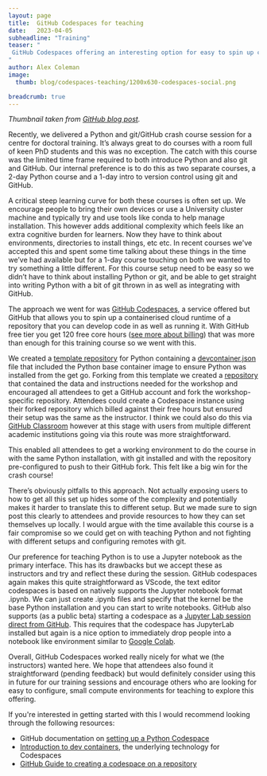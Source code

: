 ```yaml
---
layout: page
title:  GitHub Codespaces for teaching
date:   2023-04-05
subheadline: "Training"
teaser: "
 GitHub Codespaces offering an interesting option for easy to spin up computational teaching environments
"
author: Alex Coleman
image:
  thumb: blog/codespaces-teaching/1200x630-codespaces-social.png

breadcrumb: true
---
```


_Thumbnail taken from [GitHub blog post](https://github.blog/2021-08-11-githubs-engineering-team-moved-codespaces/)._

Recently, we delivered a Python and git/GitHub crash course session for a centre for doctoral training. It’s always great to do courses with a room full of keen PhD students and this was no exception. The catch with this course was the limited time frame required to both introduce Python and also git and GitHub. Our internal preference is to do this as two separate courses, a 2-day Python course and a 1-day intro to version control using git and GitHub. 

A critical steep learning curve for both these courses is often set up. We encourage people to bring their own devices or use a University cluster machine and typically try and use tools like conda to help manage installation. This however adds additional complexity which feels like an extra cognitive burden for learners. Now they have to think about environments, directories to install things, etc etc. In recent courses we've accepted this and spent some time talking about these things in the time we’ve had available but for a 1-day course touching on both we wanted to try something a little different. For this course setup need to be easy so we didn’t have to think about installing Python or git, and be able to get straight into writing Python with a bit of git thrown in as well as integrating with GitHub.

The approach we went for was [GitHub Codespaces](https://github.com/features/codespaces), a service offered but GitHub that allows you to spin up a containerised cloud runtime of a repository that you can develop code in as well as running it. With GitHub free tier you get 120 free core hours ([see more about billing](https://docs.github.com/en/billing/managing-billing-for-github-codespaces/about-billing-for-github-codespaces#monthly-included-storage-and-core-hours-for-personal-accounts)) that was more than enough for this training course so we went with this.

We created a [template repository](https://github.com/ARCTraining/teaching-python-codespace) for Python containing a [devcontainer.json](https://github.com/ARCTraining/teaching-python-codespace/blob/main/.devcontainer/devcontainer.json) file that included the Python base container image to ensure Python was installed from the get go. Forking from this template we created a [repository](https://github.com/ARCTraining/dimen-python-2023) that contained the data and instructions needed for the workshop and encouraged all attendees to get a GitHub account and fork the workshop-specific repository. Attendees could create a Codespace instance using their forked repository which billed against their free hours but ensured their setup was the same as the instructor.
I think we could also do this via [GitHub Classroom](https://classroom.github.com/) however at this stage with users from multiple different academic institutions going via this route was more straightforward.

This enabled all attendees to get a working environment to do the course in with the same Python installation, with git installed and with the repository pre-configured to push to their GitHub fork. This felt like a big win for the crash course! 

There’s obviously pitfalls to this approach. Not actually exposing users to how to get all this set up hides some of the complexity and potentially makes it harder to translate this to different setup. But we made sure to sign post this clearly to attendees and provide resources to how they can set themselves up locally. I would argue with the time available this course is a fair compromise so we could get on with teaching Python and not fighting with different setups and configuring remotes with git.

Our preference for teaching Python is to use a Jupyter notebook as the primary interface. This has its drawbacks but we accept these as instructors and try and reflect these during the session. GitHub codespaces  again makes this quite straightforward as VScode, the text editor codespaces is based on natively supports the Jupyter notebook format .ipynb. We can just create .ipynb files and specify that the kernel be the base Python installation and you can start to write notebooks. GitHub also supports (as a public beta) starting a codespace as a [Jupyter Lab session direct from GitHub](https://github.blog/changelog/2022-11-09-using-codespaces-with-jupyterlab-public-beta/). This requires that the codespace has JupyterLab installed but again is a nice option to immediately drop people into a notebook like environment similar to [Google Colab](https://colab.research.google.com/).

Overall, GitHub Codespaces worked really nicely for what we (the instructors) wanted here. We hope that attendees also found it straightforward (pending feedback) but would definitely consider using this in future for our training sessions and encourage others who are looking for easy to configure, small compute environments for teaching to explore this offering.

If you're interested in getting started with this I would recommend looking through the following resources:
- GitHub documentation on [setting up a Python Codespace](https://docs.github.com/en/codespaces/setting-up-your-project-for-codespaces/adding-a-dev-container-configuration/setting-up-your-python-project-for-codespaces)
- [Introduction to dev containers](https://docs.github.com/en/codespaces/setting-up-your-project-for-codespaces/adding-a-dev-container-configuration/introduction-to-dev-containers), the underlying technology for Codespaces
- [GitHub Guide to creating a codespace on a repository](https://docs.github.com/en/codespaces/developing-in-codespaces/creating-a-codespace-for-a-repository)